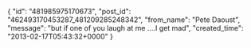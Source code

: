  {
   "id": "481985975170673",
   "post_id": "462493170453287_481209285248342",
   "from_name": "Pete Daoust",
   "message": "but if one of you laugh at me ....I get mad",
   "created_time": "2013-02-17T05:43:32+0000"
 }

